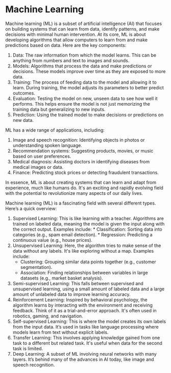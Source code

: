 # Machine Learning

Machine learning (ML) is a subset of artificial intelligence (AI) that focuses on building systems that can learn from data, identify patterns, and make decisions with minimal human intervention. At its core, ML is about developing algorithms that allow computers to learn from and make predictions based on data. Here are the key components:
 
  1. Data: The raw information from which the model learns. This can be   anything from numbers 
     and text to images and sounds.
  2. Models: Algorithms that process the data and make predictions or decisions. These models 
     improve over time as they are exposed to more data.
  3. Training: The process of feeding data to the model and allowing it to learn. During 
     training, the model adjusts its parameters to better predict outcomes.
  4. Evaluation: Testing the model on new, unseen data to see how well it performs. This 
     helps ensure the model is not just memorizing the training data but generalizing to new 
     inputs.
  5. Prediction: Using the trained model to make decisions or predictions on new data.

ML has a wide range of applications, including:
  1.  Image and speech recognition: Identifying objects in photos or understanding spoken language.
  2. Recommendation systems: Suggesting products, movies, or music based on user preferences.
  3. Medical diagnosis: Assisting doctors in identifying diseases from medical images or data.
  4. Finance: Predicting stock prices or detecting fraudulent transactions.

In essence, ML is about creating systems that can learn and adapt from experience, much like humans do. It's an exciting and rapidly evolving field with the potential to revolutionize many aspects of our daily lives.

Machine learning (ML) is a fascinating field with several different types. Here’s a quick overview:
  1. Supervised Learning: This is like learning with a teacher. Algorithms
     are trained 
     on labeled data, meaning the model is given the input along with the correct output. 
     Examples include:
    * Classification: Sorting data into categories (e.g., spam email    detection).
    * Regression: Predicting a continuous value (e.g., house prices).
  2. Unsupervised Learning: Here, the algorithm tries to make sense of the data without any labels. It's like exploring without a map. Examples
      include:
        *  Clustering: Grouping similar data points together (e.g., customer segmentation).
        *  Association: Finding relationships between variables in large datasets (e.g., market basket analysis).
  3. Semi-supervised Learning: This falls between supervised and unsupervised learning, using a small amount of labeled data and a large 
      amount of unlabeled data to improve learning accuracy.
  4. Reinforcement Learning: Inspired by behavioral psychology, the algorithm learns by interacting with the environment and
      receiving feedback. Think of it as a trial-and-error approach. It's often used in robotics, gaming, and navigation.
  5. Self-supervised Learning: This is where the model creates its own labels from the input data. It’s used in tasks like language processing
      where models learn from text without explicit labels.
  6. Transfer Learning: This involves applying knowledge gained from one task to a different but related task. It's useful when data for the
      second task is limited.
  6. Deep Learning: A subset of ML involving neural networks with many layers. It’s behind many of the advances in AI today, like image and
      speech recognition.
